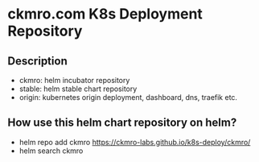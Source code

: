 # ckmro.com K8s Deployment Repository

## Description

* ckmro: helm incubator repository
* stable: helm stable chart repository
* origin: kubernetes origin deployment, dashboard, dns, traefik etc.

## How use this helm chart repository on helm?

* helm repo add ckmro https://ckmro-labs.github.io/k8s-deploy/ckmro/
* helm search ckmro
